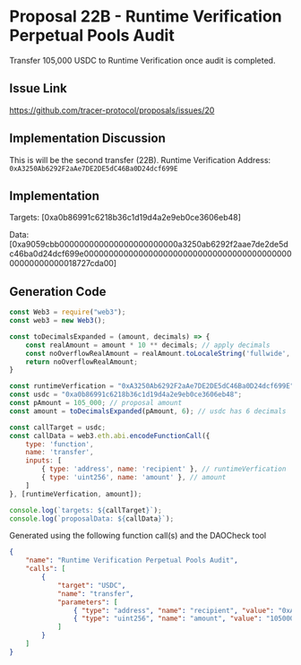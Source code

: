 # Proposal 22B - Runtime Verification Perpetual Pools Audit
Transfer 105,000 USDC to Runtime Verification once audit is completed.

## Issue Link
https://github.com/tracer-protocol/proposals/issues/20

## Implementation Discussion
This is will be the second transfer (22B).
Runtime Verification Address: `0xA3250Ab6292F2aAe7DE2DE5dC46Ba0D24dcf699E`

## Implementation
Targets: [0xa0b86991c6218b36c1d19d4a2e9eb0ce3606eb48]

Data: [0xa9059cbb000000000000000000000000a3250ab6292f2aae7de2de5dc46ba0d24dcf699e00000000000000000000000000000000000000000000000000000018727cda00]

## Generation Code
```javascript
const Web3 = require("web3");
const web3 = new Web3();

const toDecimalsExpanded = (amount, decimals) => {
    const realAmount = amount * 10 ** decimals; // apply decimals
    const noOverflowRealAmount = realAmount.toLocaleString('fullwide', {useGrouping:false}); // return str (to prevent overflow) & remove scientific notation
    return noOverflowRealAmount;
}

const runtimeVerfication = "0xA3250Ab6292F2aAe7DE2DE5dC46Ba0D24dcf699E"
const usdc = "0xa0b86991c6218b36c1d19d4a2e9eb0ce3606eb48";
const pAmount = 105_000; // proposal amount
const amount = toDecimalsExpanded(pAmount, 6); // usdc has 6 decimals

const callTarget = usdc;
const callData = web3.eth.abi.encodeFunctionCall({
    type: 'function',
    name: 'transfer',
    inputs: [
        { type: 'address', name: 'recipient' }, // runtimeVerfication
        { type: 'uint256', name: 'amount' }, // amount
    ]
}, [runtimeVerfication, amount]);

console.log(`targets: ${callTarget}`);
console.log(`proposalData: ${callData}`);
```

Generated using the following function call(s) and the DAOCheck tool
```json
{
    "name": "Runtime Verification Perpetual Pools Audit",
    "calls": [
        {
            "target": "USDC",
            "name": "transfer",
            "parameters": [
                { "type": "address", "name": "recipient", "value": "0xA3250Ab6292F2aAe7DE2DE5dC46Ba0D24dcf699E" },
                { "type": "uint256", "name": "amount", "value": "105000000000" }
            ]
        }
    ]
}
```
